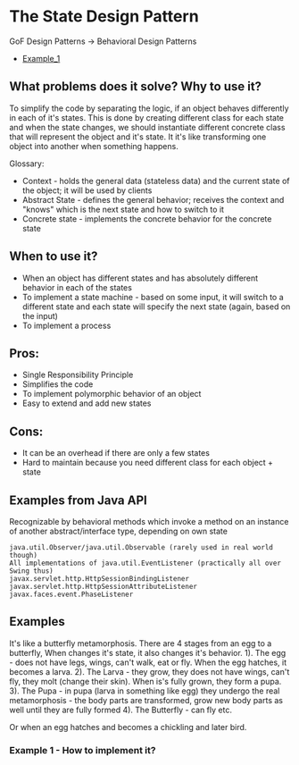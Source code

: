 # The State Design Pattern

GoF Design Patterns -> Behavioral Design Patterns

- [Example_1](https://github.com/Iretha/ebook-design-patterns/tree/master/src/com/smdev/gof/behavioral/state) 

## What problems does it solve? Why to use it?
To simplify the code by separating the logic, if an object behaves differently in each of it's states.
This is done by creating different class for each state and when the state changes, we should instantiate different
concrete class that will represent the object and it's state.
It it's like transforming one object into another when something happens.

Glossary:
- Context - holds the general data (stateless data) and the current state of the object; it will be used by clients
- Abstract State - defines the general behavior; receives the context and "knows" which is the next state and how to switch to it
- Concrete state - implements the concrete behavior for the concrete state

## When to use it?
- When an object has different states and has absolutely different behavior in each of the states
- To implement a state machine - based on some input, it will switch to a different state and each state will specify the next state (again, based on the input)
- To implement a process

## Pros:
- Single Responsibility Principle
- Simplifies the code
- To implement polymorphic behavior of an object
- Easy to extend and add new states

## Cons:
- It can be an overhead if there are only a few states
- Hard to maintain because you need different class for each object + state

## Examples from Java API
Recognizable by behavioral methods which invoke a method on an instance of another abstract/interface type, depending on own state
```
java.util.Observer/java.util.Observable (rarely used in real world though)
All implementations of java.util.EventListener (practically all over Swing thus)
javax.servlet.http.HttpSessionBindingListener
javax.servlet.http.HttpSessionAttributeListener
javax.faces.event.PhaseListener

```
## Examples
It's like a butterfly metamorphosis. 
There are 4 stages from an egg to a butterfly, When changes it's state, it also changes it's behavior.
1). The egg - does not have legs, wings, can't walk, eat or fly. When the egg hatches, it becomes a larva.
2). The Larva - they grow, they does not have wings, can't fly, they molt (change their skin). When is's fully grown, they form a pupa.
3). The Pupa - in pupa (larva in something like egg) they undergo the real metamorphosis - the body parts are transformed, grow new body parts as well until they are fully formed
4). The Butterfly - can fly etc.

Or when an egg hatches and becomes a chickling and later bird.
### Example 1 - How to implement it?
